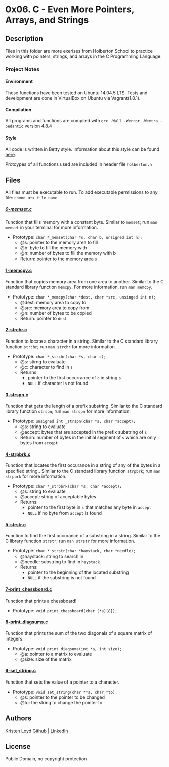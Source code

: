 # 0x06. C - Even More Pointers, Arrays, and Strings

## Description
Files in this folder are more exerises from Holberton School to practice working with pointers, strings, and arrays in the C Programming Language.

### Project Notes
#### Environment
These functions have been tested on Ubuntu 14.04.5 LTS.
Tests and development are done in VirtualBox on Ubuntu via Vagrant(1.8.1).
#### Compilation
All programs and functions are compiled with `gcc -Wall -Werror -Wextra -pedantic` version 4.8.4
#### Style
All code is written in Betty style. Information about this style can be found [here](https://github.com/holbertonschool/Betty/wiki).

Protoypes of all functions used are included in header file `holberton.h`

 
## Files
All files must be executable to run. To add executable permissions to any file: `chmod u+x file_name`

##### [0-memset.c](0-memset.c)
Function that fills memory with a constant byte. Similar to `memset`; run `man memset` in your terminal for more information.
* Prototype: `char *_memset(char *s, char b, unsigned int n);`
	* @s: pointer to the memory area to fill
    * @b: byte to fill the memory with
    * @n: number of bytes to fill the memory with b
	* Return: pointer to the memory area `s`

#### [1-memcpy.c](1-memcpy.c)
Function that copies memory area from one area to another. Similar to the C standard library function `memcpy`. For more information, run `man memcpy`.
* Prototype: `char *_memcpy(char *dest, char *src, unsinged int n);`
    * @dest: memory area to copy to
    * @src: memory area to copy from
    * @n: number of bytes to be copied
    * Return: pointer to `dest`

#### [2-strchr.c](2-strchr.c)
Function to locate a character in a string. Similar to the C standard library function `strchr`; run `man strchr` for more information.
* Prototype: `char *_strchr(char *s, char c);`
    * @s: stirng to evaluate
    * @c: character to find in `s`
    * Returns
        * pointer to the first occurrance of `c` in string `s`
        * `NULL` if character is not found

#### [3-strspn.c](3-strspn.c)
Function that gets the length of a prefix substring. Similar to the C standard library function `strspn`; run `man strspn` for more information.
* Prototype: `unsigned int _strspn(char *s, char *accept);`
    * @s: string to evaluate
    * @accept: bytes that are accepted in the prefix substring of `s`
    * Return: number of bytes in the initial segment of `s` which are only bytes from `accept`

#### [4-strpbrk.c](4-strpbrk.c)
Function that locates the first occurance in a string of any of the bytes in a specified string.. Similar to the C standard library function `strpbrk`; run `man strpbrk` for more information.
* Prototype: `char *_strpbrk(char *s, char *accept);`
    * @s: string to evaluate
    * @accept: string of acceptable bytes
    * Returns:
        * pointer to the first byte in `s` that matches any byte in `accept`
        * `NULL` if no byte from `accept` is found

#### [5-strstr.c](5-strstr.c)
Function to find the first occurance of a substring in a string. Similar to the C library function `strstr`; run `man strstr` for more information.
* Prototype: `char *_strstr(char *haystack, char *needle);`
    * @haystack: string to search in
    * @needle: substring to find in `haystack`
    * Returns:
        * pointer to the beginning of the located substring
        * `NULL` if the substring is not found

#### [7-print_chessboard.c](7-print_chessboard.c)
Function that prints a chessboard!
* Prototype: `void print_chessboard(char (*a)[8]);`

#### [8-print_diagsums.c](8-print_diagsums.c)
Function that prints the sum of the two diagonals of a square matrix of integers.
* Prototype: `void print_diagsums(int *a, int size);`
    * @a: pointer to a matrix to evaluate
    * @size: size of the matrix

#### [9-set_string.c](9-set_string.c)
Function that sets the value of a pointer to a character.
* Prototype: `void set_string(char **s, char *to);`
    * @s: pointer to the pointer to be changed
    * @to: the string to change the pointer to


## Authors
Kristen Loyd        [Github](https://github.com/KRLoyd) |  [LinkedIn](https://www.linkedin.com/in/kristen-loyd-34984a92)

## License
Public Domain, no copyright protection
